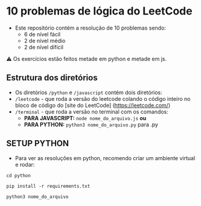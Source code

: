 # 10 problemas de lógica do LeetCode

- Este repositório contém a resolução de 10 problemas sendo:
  - 6 de nível fácil
  - 2 de nível médio
  - 2 de nível difícil
 
 ⚠️ Os exercícios estão feitos metade em python e metade em js. 

 ## Estrutura dos diretórios
 - Os diretórios `/python` e `/javascript` contém dois diretórios:
  - `/leetcode` - que roda a versão do leetcode colando o código inteiro no bloco de código do [site do LeetCode] (https://leetcode.com/)
  - `/terminal` - que roda a versão no terminal com os comandos:
    - **PARA JAVASCRIPT:** `node nome_do_arquivo.js`
    **ou** 
    - **PARA PYTHON:** `python3 nome_do_arquivo.py` para .py
 ## SETUP PYTHON
 - Para ver as resoluções em python, recomendo criar um ambiente virtual e rodar:

`cd python`

`pip install -r requirements.txt`

`python3 nome_do_arquivo`
